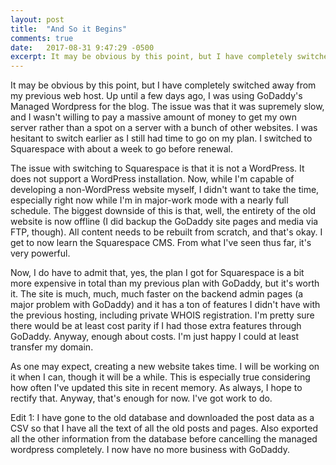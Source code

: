 ```yaml
---
layout: post
title:  "And So it Begins"
comments: true
date:   2017-08-31 9:47:29 -0500
excerpt: It may be obvious by this point, but I have completely switched away from my previous web host. Up until a few days ago, I was using GoDaddy's Managed Wordpress for the blog.
---
```

<p>It may be obvious by this point, but I have completely switched away from my previous web host. Up until a few days ago, I was using GoDaddy's Managed Wordpress for the blog. The issue was that it was supremely slow, and I wasn't willing to pay a massive amount of money to get my own server rather than a spot on a server with a bunch of other websites. I was hesitant to switch earlier as I still had time to go on my plan. I switched to Squarespace with about a week to go before renewal.</p><p>The issue with switching to Squarespace is that it is not a WordPress. It does not support a WordPress installation. Now, while I'm capable of developing a non-WordPress website myself, I didn't want to take the time, especially right now while I'm in major-work mode with a nearly full schedule. The biggest downside of this is that, well, the entirety of the old website is now offline (I did backup the GoDaddy site pages and media via FTP, though). All content needs to be rebuilt from scratch, and that's okay. I get to now learn the Squarespace CMS. From what I've seen thus far, it's very powerful.</p><p>Now, I do have to admit that, yes, the plan I got for Squarespace is a bit more expensive in total than my previous plan with GoDaddy, but it's worth it. The site is much, much, much faster on the backend admin pages (a major problem with GoDaddy) and it has a ton of features I didn't have with the previous hosting, including private WHOIS registration. I'm pretty sure there would be at least cost parity if I had those extra features through GoDaddy. Anyway, enough about costs. I'm just happy I could at least transfer my domain.</p><p>As one may expect, creating a new website takes time. I will be working on it when I can, though it will be a while. This is especially true considering how often I've updated this site in recent memory. As always, I hope to rectify that. Anyway, that's enough for now. I've got work to do.</p><p>Edit 1: I have gone to the old database and downloaded the post data as a CSV so that I have all the text of all the old posts and pages. Also exported all the other information from the database before cancelling the managed wordpress completely. I now have no more business with GoDaddy.</p>